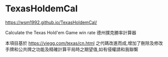 # TexasHoldemCal
https://wsm1992.github.io/TexasHoldemCal/

Calculate the Texas Hold'em Game win rate
德州撲克勝率計算器

本項目基於 https://viegg.com/texas/cn.html 之代碼改進而成,增加了刪除及修改手牌和公共牌之功能及精確計算平局時之期望值,如有侵權請和我聯繫
